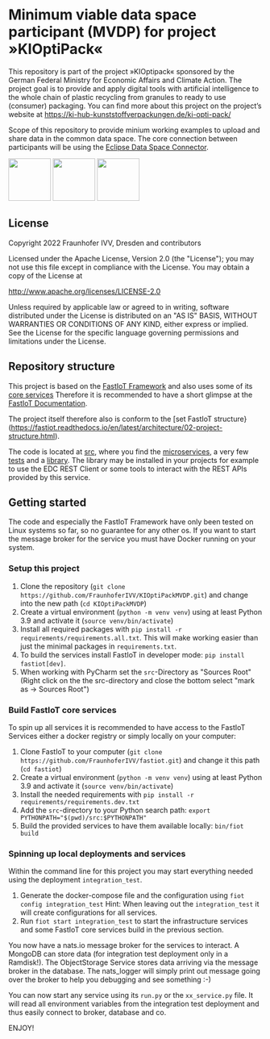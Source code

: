 # Minimum viable data space participant (MVDP) for project »KIOptiPack«

This repository is part of the project »KIOptipack« sponsored by the German Federal Ministry for Economic Affairs and 
Climate Action.
The project goal is to provide and apply digital tools with artificial intelligence to the whole chain of plastic 
recycling from granules to ready to use (consumer) packaging. You can find more about this project on the project’s 
website at https://ki-hub-kunststoffverpackungen.de/ki-opti-pack/

Scope of this repository to provide minium working examples to upload and share data in the common data space. 
The core connection between participants will be using the [Eclipse Data Space Connector](https://github.com/eclipse-edc).

<img height="84" src="https://ki-hub-kunststoffverpackungen.de/typo3conf/ext/gi_base/Resources/Themes/Dgt/Images/bundesministerium-logo_klein.jpg">
<img height="84" src="https://www.fona.de/cms/img/BMBF_FONA_Logo_de.svg">
<img height="84" src="https://ki-hub-kunststoffverpackungen.de/typo3conf/ext/gi_base/Resources/Themes/KiHubKunststoff/Images/KI-Logo-web.png">

## License

Copyright 2022 Fraunhofer IVV, Dresden and contributors

Licensed under the Apache License, Version 2.0 (the "License");
you may not use this file except in compliance with the License.
You may obtain a copy of the License at

   http://www.apache.org/licenses/LICENSE-2.0

Unless required by applicable law or agreed to in writing, software
distributed under the License is distributed on an "AS IS" BASIS,
WITHOUT WARRANTIES OR CONDITIONS OF ANY KIND, either express or implied.
See the License for the specific language governing permissions and
limitations under the License.

## Repository structure

This project is based on the [FastIoT Framework](https://github.com/FraunhoferIVV/fastiot) and also uses some of its 
[core services](https://fastiot.readthedocs.io/en/latest/services.html#core-services)
Therefore it is recommended to have a short glimpse at the [FastIoT Documentation](https://fastiot.readthedocs.io/).

The project itself therefore also is conform to the [set FastIoT structure}(https://fastiot.readthedocs.io/en/latest/architecture/02-project-structure.html).

The code is located at [src](./src), where you find the [microservices](./src/mvdp_services), a very few 
[tests](./src/mvdp_tests) and a [library](./src/mvdp). 
The library may be installed in your projects for example to use the EDC REST Client or some tools to interact with 
the REST APIs provided by this service.

## Getting started

The code and especially the FastIoT Framework have only been tested on Linux systems so far, so no guarantee for any other os.
If you want to start the message broker for the service you must have Docker running on your system.

### Setup this project

1. Clone the repository (`git clone https://github.com/FraunhoferIVV/KIOptiPackMVDP.git`) and change into the new path (`cd KIOptiPackMVDP`)
2. Create a virtual environment (`python -m venv venv`) using at least Python 3.9 and activate it (`source venv/bin/activate`)
3. Install all required packages with `pip install -r requirements/requirements.all.txt`. 
   This will make working easier than just the minimal packages in `requirements.txt`.
4. To build the services install FastIoT in developer mode: `pip install fastiot[dev]`.
5. When working with PyCharm set the `src`-Directory as "Sources Root" (Right click on the the src-directory and close the bottom select "mark as -> Sources Root")

### Build FastIoT core services

To spin up all services it is recommended to have access to the FastIoT Services either a docker registry or simply locally on your computer:
1. Clone FastIoT to your computer (`git clone https://github.com/FraunhoferIVV/fastiot.git`) and change it this path (`cd fastiot`)
2. Create a virtual environment (`python -m venv venv`) using at least Python 3.9 and activate it (`source venv/bin/activate`)
3. Install the needed requirements with `pip install -r requirements/requirements.dev.txt`
4. Add the `src`-directory to your Python search path: `export PYTHONPATH="$(pwd)/src:$PYTHONPATH"`
5. Build the provided services to have them available locally: `bin/fiot build`

### Spinning up local deployments and services

Within the command line for this project you may start everything needed using the deployment `integration_test`.

1. Generate the docker-compose file and the configuration using `fiot config integration_test` 
   Hint: When leaving out the `integration_test` it will create configurations for all services. 
2. Run `fiot start integration_test` to start the infrastructure services and some FastIoT core services build in the previous section.

You now have a nats.io message broker for the services to interact. A MongoDB can store data (for integration test deployment only in a Ramdisk!).
The ObjectStorage Service stores data arriving via the message broker in the database.
The nats_logger will simply print out message going over the broker to help you debugging and see something :-)

You can now start any service using its `run.py` or the `xx_service.py` file.
It will read all environment variables from the integration test deployment and thus easily connect to broker, database and co.

ENJOY!
